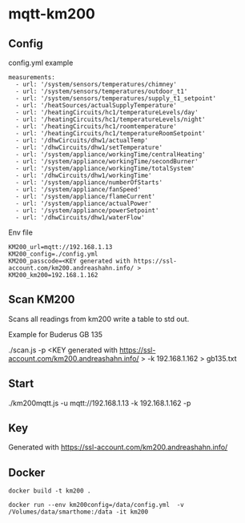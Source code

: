 # mqtt-km200

## Config

config.yml example

```
measurements:
  - url: '/system/sensors/temperatures/chimney'
  - url: '/system/sensors/temperatures/outdoor_t1'
  - url: '/system/sensors/temperatures/supply_t1_setpoint'
  - url: '/heatSources/actualSupplyTemperature'
  - url: '/heatingCircuits/hc1/temperatureLevels/day'
  - url: '/heatingCircuits/hc1/temperatureLevels/night'
  - url: '/heatingCircuits/hc1/roomtemperature'
  - url: '/heatingCircuits/hc1/temperatureRoomSetpoint'
  - url: '/dhwCircuits/dhw1/actualTemp'
  - url: '/dhwCircuits/dhw1/setTemperature'
  - url: '/system/appliance/workingTime/centralHeating'
  - url: '/system/appliance/workingTime/secondBurner'
  - url: '/system/appliance/workingTime/totalSystem'
  - url: '/dhwCircuits/dhw1/workingTime'
  - url: '/system/appliance/numberOfStarts'
  - url: '/system/appliance/fanSpeed'
  - url: '/system/appliance/flameCurrent'
  - url: '/system/appliance/actualPower'
  - url: '/system/appliance/powerSetpoint'
  - url: '/dhwCircuits/dhw1/waterFlow'
```

Env file

```
KM200_url=mqtt://192.168.1.13
KM200_config=./config.yml
KM200_passcode=<KEY generated with https://ssl-account.com/km200.andreashahn.info/ >
KM200_km200=192.168.1.162
```

## Scan KM200 

Scans all readings from km200 write a table to std out. 

Example for Buderus GB 135

./scan.js -p <KEY generated with https://ssl-account.com/km200.andreashahn.info/ > -k 192.168.1.162 > gb135.txt

## Start

./km200mqtt.js -u mqtt://192.168.1.13 -k 192.168.1.162 -p <KEY>

## Key

Generated with https://ssl-account.com/km200.andreashahn.info/

## Docker

    docker build -t km200 .

    docker run --env km200config=/data/config.yml  -v /Volumes/data/smarthome:/data -it km200 
